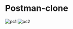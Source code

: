 # Postman-clone
![pc1](https://user-images.githubusercontent.com/37910311/123316952-52190180-d4e2-11eb-92dd-0f9adb380914.jpg)
![pc2](https://user-images.githubusercontent.com/37910311/123317151-868cbd80-d4e2-11eb-9118-bcc5b554dea4.jpg)
